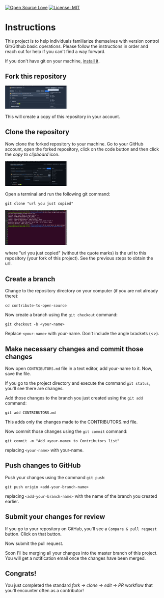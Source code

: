 [![Open Source Love](https://badges.frapsoft.com/os/v1/open-source.svg?v=103)](https://github.com/ellerbrock/open-source-badges/)
[![License: MIT](https://img.shields.io/badge/License-MIT-green.svg)](https://opensource.org/licenses/MIT)

# Instructions

This project is to help individuals familiarize themselves with version control Git/Github basic operations. Please follow the instructions in order and reach out for help if you can't find a way forward.

If you don't have git on your machine, [install it](https://help.github.com/articles/set-up-git/).

## Fork this repository

<img src="images/2.png" width= "200px"/>

This will create a copy of this repository in your account.

## Clone the repository

Now clone the forked repository to your machine. Go to your GitHub account, open the forked repository, click on the code button and then click the _copy to clipboard_ icon.

<img src="images/4.png" width= "200px"/>

Open a terminal and run the following git command:

```
git clone "url you just copied"
```

<img src="images/5.png" width= "200px"/>

where "url you just copied" (without the quote marks) is the url to this repository (your fork of this project). See the previous steps to obtain the url.

## Create a branch

Change to the repository directory on your computer (if you are not already there):

```
cd contribute-to-open-source
```

Now create a branch using the `git checkout` command:

```
git checkout -b <your-name>
```

Replace `<your-name>` with your-name. Don't include the angle brackets (<>).

## Make necessary changes and commit those changes

Now open `CONTRIBUTORS.md` file in a text editor, add your-name to it. Now, save the file.

If you go to the project directory and execute the command `git status`, you'll see there are changes.

Add those changes to the branch you just created using the `git add` command:

```
git add CONTRIBUTORS.md
```

This adds only the changes made to the CONTRIBUTORS.md file.

Now commit those changes using the `git commit` command:

```
git commit -m "Add <your-name> to Contributors list"
```

replacing `<your-name>` with your-name.

## Push changes to GitHub

Push your changes using the command `git push`:

```
git push origin <add-your-branch-name>
```

replacing `<add-your-branch-name>` with the name of the branch you created earlier.

## Submit your changes for review

If you go to your repository on GitHub, you'll see a `Compare & pull request` button. Click on that button.

Now submit the pull request.

Soon I'll be merging all your changes into the master branch of this project. You will get a notification email once the changes have been merged.

## Congrats!

You just completed the standard _fork -> clone -> edit -> PR_ workflow that you'll encounter often as a contributor!
